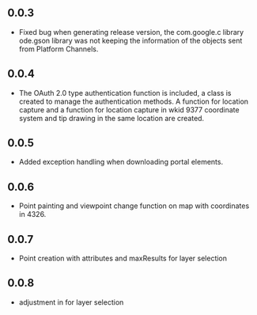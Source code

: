 ## 0.0.3

* Fixed bug when generating release version, the com.google.c library ode.gson library was not keeping the information of the objects sent from Platform Channels.

## 0.0.4

* The OAuth 2.0 type authentication function is included, a class is created to manage the authentication methods. A function for location capture and a function for location capture in wkid 9377 coordinate system and tip drawing in the same location are created.

## 0.0.5

* Added exception handling when downloading portal elements.

## 0.0.6

* Point painting and viewpoint change function on map with coordinates in 4326.
 
## 0.0.7

* Point creation with attributes and maxResults for layer selection
 
## 0.0.8

* adjustment in for layer selection
